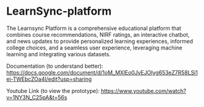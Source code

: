 # LearnSync-platform
The Learnsync Platform is a comprehensive educational platform that combines course recommendations, NIRF ratings, an interactive chatbot, and news updates to provide personalized learning experiences, informed college choices, and a seamless user experience, leveraging machine learning and integrating various datasets.

Documentation (to understand better):
https://docs.google.com/document/d/1oM_MXlEo0JvEJOIyg653eZ7R58LSi1ei-TWEbcZOa4I/edit?usp=sharing

Youtube Link (to view the prototype): 
https://www.youtube.com/watch?v=1NY3N_C25pA&t=56s

